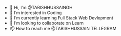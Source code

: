- 👋 Hi, I’m @TABISHHUSSAINGH
- 👀 I’m interested in Coding
- 🌱 I’m currently learning Full Stack Web Devlopment
- 💞️ I’m looking to collaborate on Learn
- 📫 How to reach me @TABISHHUSSAIN TELLEGRAM

<!---
TABISHHUSSAINGH/TABISHHUSSAINGH is a ✨ special ✨ repository because its `README.md` (this file) appears on your GitHub profile.
You can click the Preview link to take a look at your changes.
--->
